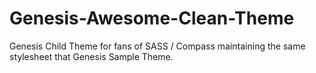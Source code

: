 Genesis-Awesome-Clean-Theme
===========================

Genesis Child Theme for fans of SASS / Compass maintaining the same stylesheet that Genesis Sample Theme.
